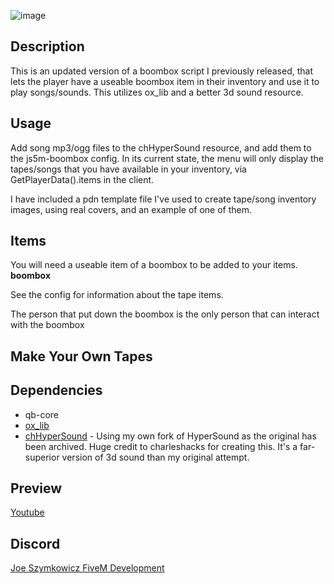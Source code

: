 ![image](https://user-images.githubusercontent.com/70592880/210274011-c5c49f4c-d5a8-4522-8cbe-4e37543c8e49.png)
## Description
This is an updated version of a boombox script I previously released, that lets the player have a useable boombox item in their inventory and use it to play songs/sounds. This utilizes ox_lib and a better 3d sound resource.

## Usage
Add song mp3/ogg files to the chHyperSound resource, and add them to the js5m-boombox config. In its current state, the menu will only display the tapes/songs that you have available in your inventory, via GetPlayerData().items in the client.

I have included a pdn template file I've used to create tape/song inventory images, using real covers, and an example of one of them.

## Items
You will need a useable item of a boombox to be added to your items.
**boombox**

See the config for information about the tape items.

The person that put down the boombox is the only person that can interact with the boombox

## Make Your Own Tapes

## Dependencies
- qb-core
- [ox_lib](https://github.com/overextended/ox_lib)
- [chHyperSound](https://github.com/JoeSzymkowiczFiveM/chHyperSound) - Using my own fork of HyperSound as the original has been archived. Huge credit to charleshacks for creating this. It's a far-superior version of 3d sound than my original attempt.

## Preview
[Youtube](https://youtu.be/NQtuZApIDA8)

## Discord
[Joe Szymkowicz FiveM Development](https://discord.gg/5vPGxyCB4z)
